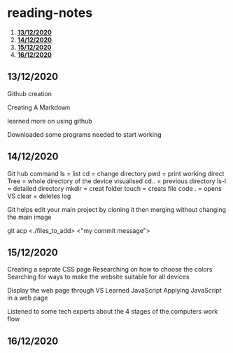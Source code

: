 # reading-notes

1. [**13/12/2020**](#**13/12/2020**)
2. [**14/12/2020**](#**14/12/2020**)
3. [**15/12/2020**](#**15/12/2020**)
4. [**16/12/2020**](#**16/12/2020**)
## **13/12/2020**

Github creation 

Creating A Markdown

learned more on using github

Downloaded some programs needed to start working

## **14/12/2020**

Git hub command 
ls = list
cd = change directory 
pwd = print working direct 
Tree = whole directory of the device visualised 
cd.. = previous directory
ls-l = detailed directory
mkdir = creat folder 
touch = creats file
code . = opens VS
clear = deletes log


Git helps edit your main project by cloning it then merging without changing the main image


git acp <./files_to_add> <"my commit message">

## **15/12/2020**

Creating a seprate CSS page 
Researching on how to choose the colors 
Searching for ways to make the website suitable for all devices

Display the web page through VS 
Learned JavaScript Applying JavaScript in a web page

Listened to some tech experts about the 4 stages of the computers work flow

## **16/12/2020**
